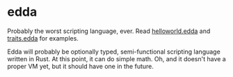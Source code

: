 # edda

Probably the worst scripting language, ever. Read [helloworld.edda](examples/helloworld.edda) and [traits.edda](examples/traits.edda) for examples.

Edda will probably be optionally typed, semi-functional scripting language written in Rust. At this point, it can do simple math. Oh, and it doesn't have a proper VM yet, but it should have one in the future.